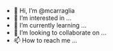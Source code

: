 - 👋 Hi, I’m @mcarraglia
- 👀 I’m interested in ...
- 🌱 I’m currently learning ...
- 💞️ I’m looking to collaborate on ...
- 📫 How to reach me ...

<!---
mcarraglia/mcarraglia is a ✨ special ✨ repository because its `README.md` (this file) appears on your GitHub profile.
You can click the Preview link to take a look at your changes.
--->
